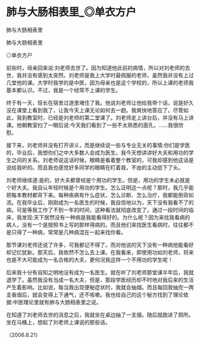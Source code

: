 # 肺与大肠相表里_◎单衣方户

肺与大肠相表里

肺与大肠相表里

◎单衣方户

前些时，母亲回来说:刘老师去世了。因为知道他此前的病情，所以对刘老师的去世，我并没有感到太突然。刘老师是我上大学时最佩服的老师，虽然我并没有上过几堂他的课。大学时我学的是中医，因为母亲也是这个学校的，所以上课的老师我基本都认识。不过，我是一个经常不上课的学生。

终于有一天，班长在宿舍过道里堵住了我。他说刘老师让他给我带个话，说是好久没在课堂上看到我了，让我今天上课无论如何去一趟。我爽快地答应了。尽管如此，我到教室时，已经是刘老师的第二堂课了。刘老师走上讲台后，并没有马上讲课。他朝教室扫了一眼后说:今天我们看到了一些不太熟悉的面孔，……我很欣慰。

接下来，刘老师并没有打开讲义，而是继续说一些与专业无关的事情:你们是学医的，毕业后，我想你们之中大多数人会成为医生。我今天想讲讲好大夫和用功的学生之间的关系。刘老师说这话时候，眼睛是看着整个教室的，可我却感到他这话是说给我听的。而且我也感觉好多同学的眼睛在盯着我，不由的主动低下了头。

刘老师继续道:是的，好大夫都曾经是个用功的学生。但是，用功的学生未必就是个好大夫。我自认年轻时候是个用功的学生。怎么证明这一点呢？那时，我几乎能把每本教材都背下来。每种疾病有什么症状，怎么诊断、怎么治疗，我都能倒背如流。在我毕业后，刚刚成为一名医生的时候，我自信地以为，天下没有我看不了的病。可是等我工作了不到一年的时间，这种看法就彻底改变了。通过一段时间的临床，我发现:天下居然没有一种病是我能看得好的。为什么呢？因为来找我看病的病人，没有一个是按照书上写的那样得病的。而且他们来找医生看病时，往往都不是只得了一种病，常常是几种病混在一起来找你看。

那节课刘老师还说了许多，可我都记不得了。而对他说的天下没有一种病他能看好却记忆犹新。那天后，我依然不怎么去上课。在我看来，即使用功如刘老师，将来也是不大可能成为一名合格的大夫，更何况我这样一个不用功的学生呢！

后来我十分有自知之明地没有成为一名医生。就在听了刘老师那堂课半年后，我就退学了。虽然我没有当成一名大夫，但是，那段学医经历却不时地对我后来的生活产生着影响。比如说，每当我出现便秘症状时，我就会抽烟。而且每回我抽完一两支香烟后，就会变得上下通气，还不咳嗽。我也给自己的这个秘方找到了理论依据:中医理论里就有肺与大肠相表里之说。

在知道了刘老师去世的消息之后，我就坐在桌边抽了一支烟，随后就跑进了厕所。坐在马桶上，想起了刘老师上课说的那些话。

（2006.8.21）